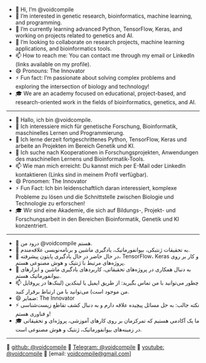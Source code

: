 - 👋 Hi, I’m @voidcompile
- 👀 I’m interested in genetic research, bioinformatics, machine learning, and programming.
- 🌱 I’m currently learning advanced Python, TensorFlow, Keras, and working on projects related to genetics and AI.
- 💞️ I’m looking to collaborate on research projects, machine learning applications, and bioinformatics tools.
- 📫 How to reach me: You can contact me through my email or LinkedIn (links available on my profile).
- 😄 Pronouns: The Innovator
- ⚡ Fun fact: I’m passionate about solving complex problems and exploring the intersection of biology and technology!
- 🎓 We are an academy focused on educational, project-based, and research-oriented work in the fields of bioinformatics, genetics, and AI. 

---

- 👋 Hallo, ich bin @voidcompile.
- 👀 Ich interessiere mich für genetische Forschung, Bioinformatik, maschinelles Lernen und Programmierung.
- 🌱 Ich lerne derzeit fortgeschrittenes Python, TensorFlow, Keras und arbeite an Projekten im Bereich Genetik und KI.
- 💞️ Ich suche nach Kooperationen in Forschungsprojekten, Anwendungen des maschinellen Lernens und Bioinformatik-Tools.
- 📫 Wie man mich erreicht: Du kannst mich per E-Mail oder LinkedIn kontaktieren (Links sind in meinem Profil verfügbar).
- 😄 Pronomen: The Innovator
- ⚡ Fun Fact: Ich bin leidenschaftlich daran interessiert, komplexe Probleme zu lösen und die Schnittstelle zwischen Biologie und Technologie zu erforschen!
- 🎓 Wir sind eine Akademie, die sich auf Bildungs-, Projekt- und Forschungsarbeit in den Bereichen Bioinformatik, Genetik und KI konzentriert.

---


- 👋 درود من @voidcompile هستم.
- 👀 به تحقیقات ژنتیکی، بیوانفورماتیک، یادگیری ماشین و برنامه‌نویسی علاقه‌مندم.
- 🌱 در حال حاضر در حال یادگیری پایتون پیشرفته، TensorFlow، Keras و کار بر روی پروژه‌های مرتبط با ژنتیک و هوش مصنوعی هستم.
- 💞️ به دنبال همکاری در پروژه‌های تحقیقاتی، کاربردهای یادگیری ماشین و ابزارهای بیوانفورماتیک هستم.
- 📫 چطور می‌توانید با من تماس بگیرید: از طریق ایمیل یا لینکدین (لینک‌ها در پروفایل من موجود است) می‌توانید با من ارتباط برقرار کنید.
- 😄 ضمایر: The Innovator
- ⚡ نکته جالب: به حل مسائل پیچیده علاقه دارم و به دنبال کشف تقاطع زیست‌شناسی و فناوری هستم!
- 🎓 ما یک آکادمی هستیم که تمرکزمان بر روی کارهای آموزشی، پروژه‌ای و تحقیقاتی در زمینه‌های بیوانفورماتیک، ژنتیک و هوش مصنوعی است.

---

📢 [github: @voidcompile](https://github.com/voidcompile)
📢 [Telegram: @voidcompile](https://t.me/voidcompile)
📢 [youtube: @voidcompile](https://www.youtube.com/@voidcompile)
📢 [email: voidcompile@gmail.com]

